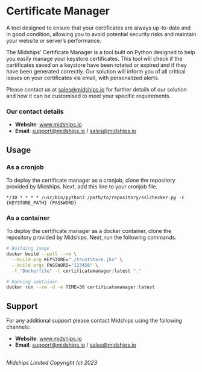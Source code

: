 <!--
 # =====================================================================
# Midships Limited
# Copyright (c) 2023
# This file contains scripts/code owned by Midships Limited
#
# NOTE: Don't check this file into source control with any sensitive hard coded value.
#
# Legal Notice: Installation and use of this script is subject to
# a license agreement with Midships Limited (a company registered
# in England, under company registration number: 11324587).
# This script cannot be modified or shared with another organisation
# unless approved in writing by Midships Limited.
# You as a user of this script must review, accept and comply with the
# license terms of each downloaded/installed package that is referenced
# by this script. By proceeding with the installation, you are accepting
# the license terms of each package, and acknowledging that your use of
# each package will be subject to its respective license terms.
# =====================================================================
-->

# Certificate Manager

A tool designed to ensure that your certificates are always up-to-date and in good condition, allowing you to avoid potential security risks and maintain your website or server’s performance.

The Midships’ Certificate Manager is a tool built on Python designed to help you easily manage your keystore certificates. This tool will check if the certificates saved on a keystore have been rotated or expired and if they have been generated correctly. Our solution will inform you of all critical issues on your certificates via email, with personalized alerts.

Please contact us at sales@midships.io for further details of our solution and how it can be customised to meet your specific requirements.

### Our contact details

* **Website**: www.midships.io 
* **Email**: support@midships.io / sales@midships.io 

## Usage

### As a cronjob

To deploy the certificate manager as a cronjob, clone the repository provided by Midships. Next, add this line to your cronjob file.

```
*/30 * * * * /usr/bin/python3 /path/to/repository/sslchecker.py -c {KEYSTORE_PATH} {PASSWORD}
```

### As a container

To deploy the certificate manager as a docker container, clone the repository provided by Midships. Next, run the following commands.

```bash
# Building image
docker build --pull --rm \
  --build-arg KEYSTORE="./trustStore.jks" \
  --build-args PASSWORD="123456" \
  -f "Dockerfile" -t certificatemanager:latest "."

# Running container
docker run --rm -d -e TIME=30 certificatemanager:latest
```

## Support

For any additional support please contact Midships using the following channels:

* **Website**: www.midships.io
* **Email**: support@midships.io / sales@midships.io 

## 

*Midships Limited
Copyright (c) 2023*
